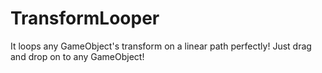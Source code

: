 # TransformLooper
It loops any GameObject's transform on a linear path perfectly! Just drag and drop on to any GameObject!
